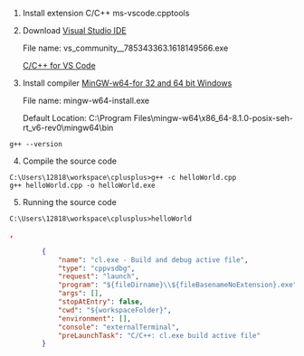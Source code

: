 1. Install extension C/C++ ms-vscode.cpptools
2. Download [Visual Studio IDE](https://visualstudio.microsoft.com/downloads/#other)

    File name: vs_community__785343363.1618149566.exe

    [C/C++ for VS Code](https://code.visualstudio.com/docs/languages/cpp)
3. Install compiler 
   [MinGW-w64-for 32 and 64 bit Windows](https://sourceforge.net/projects/mingw-w64/postdownload)
   
    File name: mingw-w64-install.exe

    Default Location: 
    C:\Program Files\mingw-w64\x86_64-8.1.0-posix-seh-rt_v6-rev0\mingw64\bin

```
g++ --version
```

4. Compile the source code

```
C:\Users\12818\workspace\cplusplus>g++ -c helloWorld.cpp
g++ helloWorld.cpp -o helloWorld.exe
```
5. Running the source code

```
C:\Users\12818\workspace\cplusplus>helloWorld
```

```launch.json
,
        
        {
            "name": "cl.exe - Build and debug active file",
            "type": "cppvsdbg",
            "request": "launch",
            "program": "${fileDirname}\\${fileBasenameNoExtension}.exe",
            "args": [],
            "stopAtEntry": false,
            "cwd": "${workspaceFolder}",
            "environment": [],
            "console": "externalTerminal",
            "preLaunchTask": "C/C++: cl.exe build active file"
        }
```


